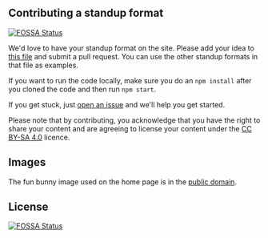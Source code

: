 ## Contributing a standup format
[![FOSSA Status](https://app.fossa.com/api/projects/git%2Bgithub.com%2Faepicos%2Ffun-standups.svg?type=shield)](https://app.fossa.com/projects/git%2Bgithub.com%2Faepicos%2Ffun-standups?ref=badge_shield)


We'd love to have your standup format on the site. Please add your idea to [this file](https://github.com/rouanw/fun-standups/edit/main/src/standup-data.json) and submit a pull request. You can use the other standup formats in that file as examples.

If you want to run the code locally, make sure you do an `npm install` after you cloned the code and then run `npm start`.

If you get stuck, just [open an issue](https://github.com/rouanw/fun-standups/issues/new) and we'll help you get started.

Please note that by contributing, you acknowledge that you have the right to share your content and are agreeing to license your content under the [CC BY-SA 4.0](https://creativecommons.org/licenses/by-sa/4.0/) licence.

## Images

The fun bunny image used on the home page is in the [public domain](http://www.publicdomainfiles.com/show_file.php?id=13951386016861).


## License
[![FOSSA Status](https://app.fossa.com/api/projects/git%2Bgithub.com%2Faepicos%2Ffun-standups.svg?type=large)](https://app.fossa.com/projects/git%2Bgithub.com%2Faepicos%2Ffun-standups?ref=badge_large)